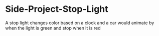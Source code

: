 # Side-Project-Stop-Light
A stop light changes color based on a clock and a car would animate by when the light is green and stop when it is red
